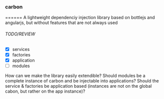 ### carbon
======
A lightweight dependenciy injection library based on bottlejs and angularjs, but without features that are not always used


###### TODO/REVIEW
- [x] services
- [x] factories
- [x] application
- [ ] modules

How can we make the library easily extendible?  Should modules be a complete instance of carbon and be injectable into applications?  Should the service & factories be application based (instances are not on the global cabon, but rather on the app instance)?
